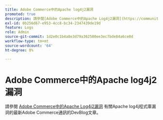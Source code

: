```yaml
---
title: Adobe Commerce中的Apache log4j2漏洞
promoted: true
description: 請參閱[Adobe Commerce中的Apache Log4j2漏洞](https://community.magento.com/t5/Magento-DevBlog/Apache-Log4j2-Vulnerability-in-Adobe-Commerce/ba-p/488683) DevBlog文章，瞭解與Apache Log4j程式庫漏洞相關的最新Adobe Commerce通訊。
exl-id: 0b256d67-e953-4cc8-bc34-2347439de19d
feature: Logs
role: Admin
source-git-commit: 1d2e0c1b4a8e3d79a362500ee3ec7bde84a6ce0d
workflow-type: tm+mt
source-wordcount: '64'
ht-degree: 0%

---
```


# Adobe Commerce中的Apache log4j2漏洞

請參閱 [Adobe Commerce中的Apache Log4j2漏洞](https://community.magento.com/t5/Magento-DevBlog/Apache-Log4j2-Vulnerability-in-Adobe-Commerce/ba-p/488683) 有關Apache log4j程式庫漏洞的最新Adobe Commerce通訊的DevBlog文章。
